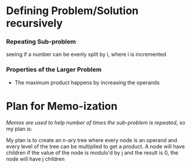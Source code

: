 # Defining Problem/Solution recursively

### Repeating Sub-problem
seeing if a number can be evenly split by i, where i is incremented

### Properties of the Larger Problem
* The maximum product happens by increasing the operands

# Plan for Memo-ization
*Memos are used to help number of times the sub-problem is repeated*, so my plan is:

My plan is to create an n-ary tree where every node is an operand and every level
of the tree can be multiplied to get a product.  A node will have children if the
value of the node is modulo'd by j and the result is 0, the node will have j
children
